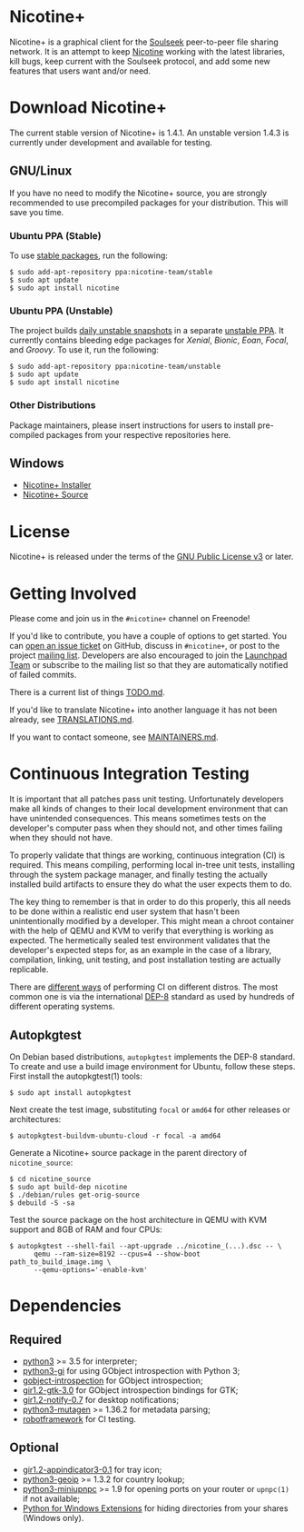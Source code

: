 # Nicotine+

Nicotine+ is a graphical client for the [Soulseek](https://www.slsknet.org/) peer-to-peer file sharing network. It is an attempt to keep [Nicotine](https://web.archive.org/web/20150720173459/http://nicotine.thegraveyard.org/) working with the latest libraries, kill bugs, keep current with the Soulseek protocol, and add some new features that users want and/or need.

# Download Nicotine+
The current stable version of Nicotine+ is 1.4.1. An unstable version 1.4.3 is currently under development and available for testing.

## GNU/Linux
If you have no need to modify the Nicotine+ source, you are strongly recommended to use precompiled packages for your distribution. This will save you time.

### Ubuntu PPA (Stable)
To use [stable packages](https://launchpad.net/~nicotine-team/+archive/ubuntu/stable), run the following:

```console
$ sudo add-apt-repository ppa:nicotine-team/stable
$ sudo apt update
$ sudo apt install nicotine
```

### Ubuntu PPA (Unstable)
The project builds [daily unstable snapshots](https://code.launchpad.net/~nicotine-team/+recipe/nicotine+-daily) in a separate [unstable PPA](https://code.launchpad.net/~nicotine-team/+archive/ubuntu/unstable). It currently contains bleeding edge packages for _Xenial_, _Bionic_, _Eoan_, _Focal_, and _Groovy_. To use it, run the following:

```console
$ sudo add-apt-repository ppa:nicotine-team/unstable
$ sudo apt update
$ sudo apt install nicotine
```

### Other Distributions
Package maintainers, please insert instructions for users to install pre-compiled packages from your respective repositories here.

## Windows
- [Nicotine+ Installer](https://github.com/Nicotine-Plus/nicotine-plus/releases/download/1.4.1/Nicotine.-1.4.1.exe)  
- [Nicotine+ Source](https://github.com/Nicotine-Plus/nicotine-plus/archive/1.4.1.tar.gz)

# License

Nicotine+ is released under the terms of the [GNU Public License v3](https://www.gnu.org/licenses/gpl-3.0-standalone.html) or later.

# Getting Involved
Please come and join us in the `#nicotine+` channel on Freenode!

If you'd like to contribute, you have a couple of options to get started. You can [open an issue ticket](https://github.com/Nicotine-Plus/nicotine-plus/issues) on GitHub, discuss in `#nicotine+`, or post to the project [mailing list](mailto:nicotine-team@lists.launchpad.net). Developers are also encouraged to join the [Launchpad Team](https://launchpad.net/~nicotine-team) or subscribe to the mailing list so that they are automatically notified of failed commits.

There is a current list of things [TODO.md](doc/TODO.md).

If you'd like to translate Nicotine+ into another language it has not been already, see [TRANSLATIONS.md](doc/TRANSLATIONS.md).

If you want to contact someone, see [MAINTAINERS.md](AUTHORS.md).

# Continuous Integration Testing

It is important that all patches pass unit testing. Unfortunately developers make all kinds of changes to their local development environment that can have unintended consequences. This means sometimes tests on the developer's computer pass when they should not, and other times failing when they should not have. 

To properly validate that things are working, continuous integration (CI) is required. This means compiling, performing local in-tree unit tests, installing through the system package manager, and finally testing the actually installed build artifacts to ensure they do what the user expects them to do.

The key thing to remember is that in order to do this properly, this all needs to be done within a realistic end user system that hasn't been unintentionally modified by a developer. This might mean a chroot container with the help of QEMU and KVM to verify that everything is working as expected. The hermetically sealed test environment validates that the developer's expected steps for, as an example in the case of a library, compilation, linking, unit testing, and post installation testing are actually replicable.

There are [different ways](https://wiki.debian.org/qa.debian.org#Other_distributions) of performing CI on different distros. The most common one is via the international [DEP-8](https://dep-team.pages.debian.net/deps/dep8/) standard as used by hundreds of different operating systems.

## Autopkgtest
On Debian based distributions, `autopkgtest` implements the DEP-8 standard. To create and use a build image environment for Ubuntu, follow these steps. First install the autopkgtest(1) tools:
```
$ sudo apt install autopkgtest
```

Next create the test image, substituting `focal` or `amd64` for other releases or architectures:
```
$ autopkgtest-buildvm-ubuntu-cloud -r focal -a amd64
```

Generate a Nicotine+ source package in the parent directory of `nicotine_source`:
```
$ cd nicotine_source
$ sudo apt build-dep nicotine
$ ./debian/rules get-orig-source
$ debuild -S -sa
```

Test the source package on the host architecture in QEMU with KVM support and 8GB of RAM and four CPUs:
```
$ autopkgtest --shell-fail --apt-upgrade ../nicotine_(...).dsc -- \
      qemu --ram-size=8192 --cpus=4 --show-boot path_to_build_image.img \
      --qemu-options='-enable-kvm'
```

# Dependencies

## Required

* [python3](https://www.python.org/) >= 3.5 for interpreter;
* [python3-gi](https://pygobject.readthedocs.io/en/latest/getting_started.html) for using GObject introspection with Python 3;
* [gobject-introspection](https://gi.readthedocs.io/en/latest/) for GObject introspection;
* [gir1.2-gtk-3.0](https://www.gtk.org/) for GObject introspection bindings for GTK;
* [gir1.2-notify-0.7](https://lazka.github.io/pgi-docs/Notify-0.7/index.html) for desktop notifications;
* [python3-mutagen](https://mutagen.readthedocs.io/en/latest/) >= 1.36.2 for metadata parsing;
* [robotframework](https://robotframework.org/) for CI testing.

## Optional

* [gir1.2-appindicator3-0.1](https://lazka.github.io/pgi-docs/AppIndicator3-0.1/index.html) for tray icon;
* [python3-geoip](https://github.com/maxmind/geoip-api-python) >= 1.3.2 for country lookup;
* [python3-miniupnpc](https://miniupnp.tuxfamily.org/) >= 1.9 for opening ports on your router or `upnpc(1)` if not available;
* [Python for Windows Extensions](https://sourceforge.net/projects/pywin32/) for hiding directories from your shares (Windows only).

